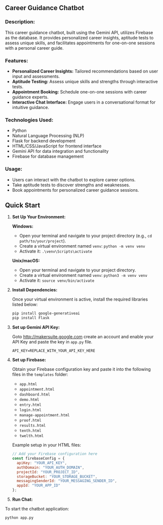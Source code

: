 ## Career Guidance Chatbot

### Description:
This career guidance chatbot, built using the Gemini API, utilizes Firebase as the database. It provides personalized career insights, aptitude tests to assess unique skills, and facilitates appointments for one-on-one sessions with a personal career guide.

### Features:
- **Personalized Career Insights:** Tailored recommendations based on user input and assessments.
- **Aptitude Testing:** Assess unique skills and strengths through interactive tests.
- **Appointment Booking:** Schedule one-on-one sessions with career guidance experts.
- **Interactive Chat Interface:** Engage users in a conversational format for intuitive guidance.

### Technologies Used:
- Python
- Natural Language Processing (NLP)
- Flask for backend development
- HTML/CSS/JavaScript for frontend interface
- Gemini API for data integration and functionality
- Firebase for database management

### Usage:
- Users can interact with the chatbot to explore career options.
- Take aptitude tests to discover strengths and weaknesses.
- Book appointments for personalized career guidance sessions.

## Quick Start

1. **Set Up Your Environment:**

   **Windows:**
   - Open your terminal and navigate to your project directory (e.g., `cd path/to/your/project`).
   - Create a virtual environment named `venv`: `python -m venv venv`
   - Activate it: `.\venv\Scripts\activate`

   **Unix/macOS:**
   - Open your terminal and navigate to your project directory.
   - Create a virtual environment named `venv`: `python3 -m venv venv`
   - Activate it: `source venv/bin/activate`

2. **Install Dependencies:**

   Once your virtual environment is active, install the required libraries listed below:

   ```bash
   pip install google-generativeai
   pip install Flask

3. **Set up Gemini API Key:**

   Goto http://makersuite.google.com create an account and enable your API Key and paste the key in `app.py` file.
   
   `API_KEY=REPLACE_WITH_YOUR_API_KEY_HERE`
   
4. **Set up Firebase:**

   Obtain your Firebase configuration key and paste it into the following files in the `templates` folder:
   - `app.html`
   - `appointment.html`
   - `dashboard.html`
   - `demo.html`
   - `entry.html`
   - `login.html`
   - `manage-appointment.html`
   - `proof.html`
   - `results.html`
   - `tenth.html`
   - `twelth.html`

   Example setup in your HTML files:

   ```javascript
   // Add your Firebase configuration here
   const firebaseConfig = {
     apiKey: "YOUR_API_KEY",
     authDomain: "YOUR_AUTH_DOMAIN",
     projectId: "YOUR_PROJECT_ID",
     storageBucket: "YOUR_STORAGE_BUCKET",
     messagingSenderId: "YOUR_MESSAGING_SENDER_ID",
     appId: "YOUR_APP_ID"
   };

6. **Run Chat:**

To start the chatbot application:

 ```bash
python app.py

